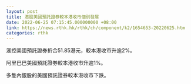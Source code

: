 ```yaml
---
layout: post
title: 港股美國預託證券較本港收市個別發展
date: 2022-06-25 07:15:45.000000000 +08:00
link: https://news.rthk.hk/rthk/ch/component/k2/1654653-20220625.htm
categories: rthk
---
```


滙控美國預託證券折合51.85港元，較本港收市升逾2%。

阿里巴巴美國預託證券較本港收市升逾1%。

多隻內銀股的美國預託證券較本港收市下跌。
